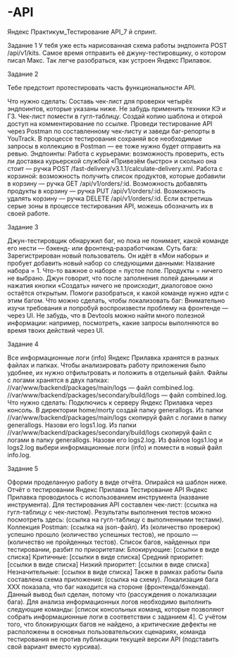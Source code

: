 # -API
Яндекс Практикум_Тестирование API_7 й спринт.

Задание 1
У тебя уже есть нарисованная схема работы эндпоинта POST /api/v1/kits. Самое время отправить её джуну-тестировщику, о котором писал Макс. Так легче разобраться, как устроен Яндекс Прилавок.

Задание 2

Тебе предстоит протестировать часть функциональности API. 

Что нужно сделать:
Составь чек-лист для проверки четырёх эндпоинтов, которые указаны ниже. Не забудь применить техники КЭ и ГЗ.
Чек-лист помести в гугл-таблицу. Создай копию шаблона и открой доступ на комментирование по ссылке. 
Проведи тестирование API через Postman по составленному чек-листу и заведи баг-репорты в YouTrack.
В процессе тестирования сохраняй все необходимые запросы в коллекцию в Postman — ее тоже нужно будет отправить на ревью. 
Эндпоинты:
Работа с курьерами: возможность проверить, есть ли доставка курьерской службой «Привезём быстро» и сколько она стоит — ручка POST /fast-delivery/v3.1.1/calculate-delivery.xml.
Работа с корзиной: возможность получить список продуктов, которые добавили в корзину — ручка GET /api/v1/orders/:id. Возможность добавлять продукты в корзину — ручка PUT /api/v1/orders/:id. Возможность удалять корзину — ручка DELETE /api/v1/orders/:id.
Если встретишь серые зоны в процессе тестирования API, можешь обозначить их в своей работе.

Задание 3

Джун-тестировщик обнаружил баг, но пока не понимает, какой команде его нести — бэкенд- или фронтенд-разработчикам. 
Суть бага:
Зарегистрирован новый пользователь. Он идёт в «Мои наборы» и пробует добавить новый набор со следующими данными: 
Название набора = 1.
Что-то важное о наборе = пустое поле.
Продукты = ничего не выбрано.
Джун говорит, что после заполнения полей данными и нажатия кнопки «Создать» ничего не происходит, диалоговое окно остаётся открытым. Помоги разобраться, к какой команде нужно идти с этим багом. 
Что можно сделать, чтобы локализовать баг:
Внимательно изучи требования и попробуй воспроизвести проблему на фронтенде — через UI. Не забудь, что в Devtools можно найти много полезной информации: например, посмотреть, какие запросы выполняются во время твоих действий через UI.

Задание 4

Все информационные логи (info) Яндекс Прилавка хранятся в разных файлах и папках. Чтобы анализировать работу приложения было удобнее, их нужно отфильтровать и положить в отдельный файл.
Файлы с логами хранятся в двух папках: 
//var/www/backend/packages/main/logs — файл combined.log.
//var/www/backend/packages/secondary/build/logs — файл combined.log.
Что нужно сделать:
Подключись к серверу Яндекс Прилавка через консоль.
В директории home/morty создай папку generallogs.
Из папки //var/www/backend/packages/main/logs скопируй файл с логами в папку generallogs. Назови его logs1.log.
Из папки //var/www/backend/packages/secondary/build/logs скопируй файл с логами в папку generallogs. Назови его logs2.log.
Из файлов logs1.log и logs2.log выбери информационные логи (info) и помести в новый файл info.log.

Задание 5

Оформи проделанную работу в виде отчёта. Опирайся на шаблон ниже.
Отчёт о тестировании Яндекс Прилавка
Тестирование API Яндекс Прилавка проводилось с использованием инструмента (название инструмента).
Для тестирования API составлен чек-лист: (ссылка на гугл-таблицу с чек-листом).
Результаты выполнения тестов можно посмотреть здесь: (ссылка на гугл-таблицу с выполненными тестами). 
Коллекция Postman: (ссылка на json-файл).
Из (количество проверок) успешно прошло (количество успешных тестов), не прошло — (количество не пройденных тестов).
Список багов, найденных при тестировании, разбит по приоритетам:
Блокирующие: [ссылки в виде списка]
Критичные: [ссылки в виде списка]
Средний приоритет: [ссылки в виде списка]
Низкий приоритет: [ссылки в виде списка]
Незначительные: [ссылки в виде списка]
Также в рамках работы была составлена схема приложения: (ссылка на схему).
Локализация бага ХХХ показала, что баг находится на стороне (фронтенда/бэкенда). Данный вывод был сделан, потому что (рассуждения о локализации бага).
Для анализа информационных логов необходимо выполнить следующие команды: 
[список консольных команд, которые позволяют собрать информационные логи в соответствии с заданием 4].
С учётом того, что блокирующих багов не найдено, а критические дефекты не расположены в основных пользовательских сценариях, команда тестирования не против публикации текущей версии API (подставить свой вариант вместо курсива).

